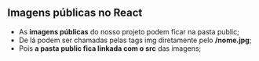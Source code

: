 ## Imagens públicas no React

- As **imagens públicas** do nosso projeto podem ficar na pasta public;
- De lá podem ser chamadas pelas tags img diretamente pelo **/nome.jpg**;
- Pois **a pasta public fica linkada com o src** das imagens;